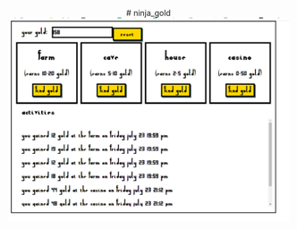 <p align="center">
# ninja_gold
<img src="https://github.com/Mortr0n/ninja_gold/blob/645764b74e54cd700002c1ccd661dde24cd24c3e/ninja_gold_picture.PNG">
</p>
